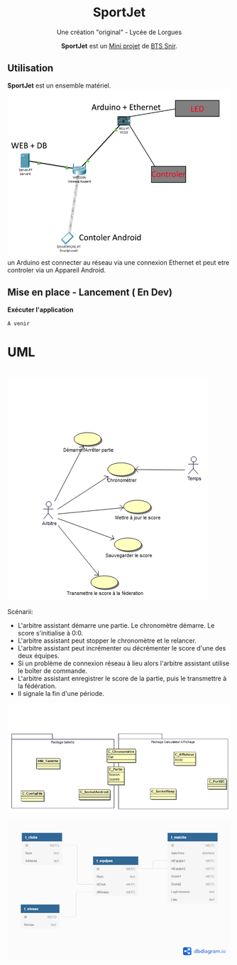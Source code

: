 
<h1 align="center">SportJet</h1>
<p align="center">
Une création "original" - Lycée de Lorgues

<p align="center"><b>SportJet</b> est un <u>Mini projet</u> de <u>BTS Snir</u>.</p>

## Utilisation
**SportJet** est un ensemble matériel.
![enter image description here](https://github.com/SportJet/SportJet.github.io/raw/master/img/shem1.png)un Arduino est connecter au réseau via une connexion Ethernet et peut etre controler via un Appareil Android.

## Mise en place - Lancement ( En Dev)


__**Exécuter l'application**__
```bash
A venir
```

# UML

#
![use case](https://github.com/SportJet/SportJet.github.io/raw/master/img/fig128014.png)



Scénarii:

- L&#39;arbitre assistant démarre une partie. Le chronomètre démarre. Le score s&#39;initialise à 0:0.
- L&#39;arbitre assistant peut stopper le chronomètre et le relancer.
- L&#39;arbitre assistant peut incrémenter ou décrémenter le score d&#39;une des deux équipes.
- Si un problème de connexion réseau à lieu alors l&#39;arbitre assistant utilise le boîter de commande.
- L&#39;arbitre assistant enregistrer le score de la partie, puis le transmettre à la fédération.
- Il signale la fin d&#39;une période.

![class](https://github.com/SportJet/SportJet.github.io/raw/master/img/fig128015.png)

![DDB](https://github.com/SportJet/SportJet.github.io/raw/master/img/Untitled.png)
